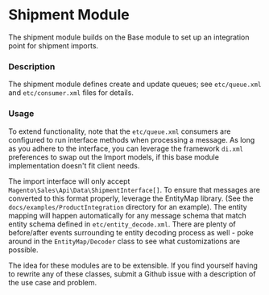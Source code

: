 # Shipment Module
The shipment module builds on the Base module to set up an integration point for shipment imports.

### Description

The shipment module defines create and update queues; see `etc/queue.xml` and `etc/consumer.xml` files for details.

### Usage

To extend functionality, note that the `etc/queue.xml` consumers are configured to run interface methods when processing
a message. As long as you adhere to the interface, you can leverage the framework `di.xml` preferences to swap out
the Import models, if this base module implementation doesn't fit client needs.

The import interface will only accept `Magento\Sales\Api\Data\ShipmentInterface[]`. To ensure that messages are converted
to this format properly, leverage the EntityMap library. (See the `docs/examples/ProductIntegration` directory for
an example). The entity mapping will happen automatically for any message schema that match entity schema defined in
`etc/entity_decode.xml`. There are plenty of before/after events surrounding te entity decoding process as well - poke
around in the `EntityMap/Decoder` class to see what customizations are possible.

The idea for these modules are to be extensible. If you find yourself having to rewrite any of these classes, submit
a Github issue with a description of the use case and problem.
